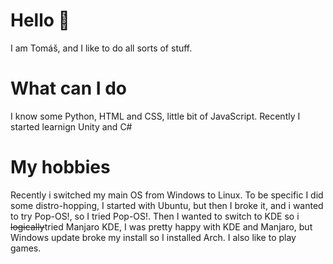 # Hello 👋
I am Tomáš, and I like to do all sorts of stuff.

# What can I do
I know some Python, HTML and CSS, little bit of JavaScript. Recently I started learnign Unity and C#

# My hobbies
Recently i switched my main OS from Windows to Linux. To be specific I did some distro-hopping, I started with Ubuntu, but then I broke it, and i wanted to try Pop-OS!, so I tried Pop-OS!. Then I wanted to switch to KDE so i ~~logically~~tried Manjaro KDE, I was pretty happy with KDE and Manjaro, but Windows update broke my install so I installed Arch.
I also like to play games.
